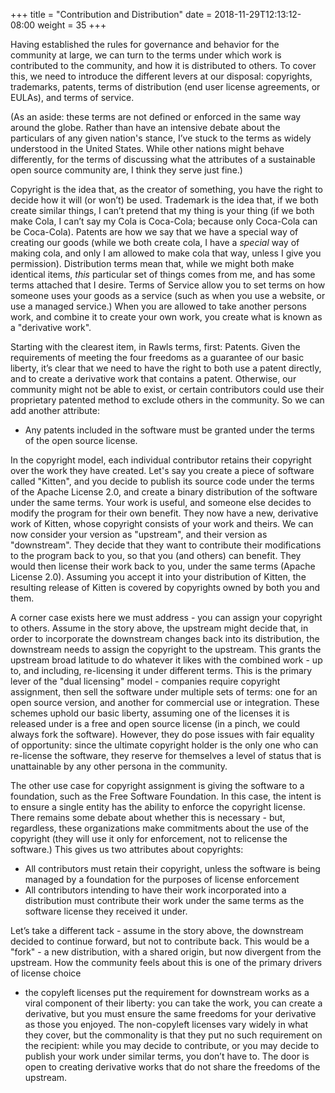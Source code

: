 +++
title = "Contribution and Distribution"
date = 2018-11-29T12:13:12-08:00
weight = 35
+++

Having established the rules for governance and behavior for the community at
large, we can turn to the terms under which work is contributed to the
community, and how it is distributed to others. To cover this, we need to
introduce the different levers at our disposal: copyrights, trademarks,
patents, terms of distribution (end user license agreements, or EULAs), and
terms of service.

(As an aside: these terms are not defined or enforced in the same way around
the globe. Rather than have an intensive debate about the particulars of any
given nation's stance, I’ve stuck to the terms as widely understood in the
United States. While other nations might behave differently, for the terms of
discussing what the attributes of a sustainable open source community are,
I think they serve just fine.)

Copyright is the idea that, as the creator of something, you have the right to
decide how it will (or won’t) be used. Trademark is the idea that, if we both
create similar things, I can’t pretend that my thing is your thing (if we both
make Cola, I can’t say my Cola is Coca-Cola; because only Coca-Cola can be
Coca-Cola). Patents are how we say that we have a special way of creating our
goods (while we both create cola, I have a *special* way of making cola, and
only I am allowed to make cola that way, unless I give you permission).
Distribution terms mean that, while we might both make identical items, *this*
particular set of things comes from me, and has some terms attached that
I desire. Terms of Service allow you to set terms on how someone uses your
goods as a service (such as when you use a website, or use a managed service.)
When you are allowed to take another persons work, and combine it to create
your own work, you create what is known as a "derivative work".

Starting with the clearest item, in Rawls terms, first: Patents. Given the
requirements of meeting the four freedoms as a guarantee of our basic liberty,
it’s clear that we need to have the right to both use a patent directly, and to
create a derivative work that contains a patent. Otherwise, our community might
not be able to exist, or certain contributors could use their proprietary
patented method to exclude others in the community. So we can add another
attribute:

* Any patents included in the software must be granted under the terms of the
  open source license.

In the copyright model, each individual contributor retains their copyright
over the work they have created. Let's say you create a piece of software called
"Kitten", and you decide to publish its source code under the terms of the
Apache License 2.0, and create a binary distribution of the software under the
same terms. Your work is useful, and someone else decides to modify the program
for their own benefit. They now have a new, derivative work of Kitten, whose
copyright consists of your work and theirs. We can now consider your version as
"upstream", and their version as "downstream". They decide that they want to
contribute their modifications to the program back to you, so that you (and
others) can benefit. They would then license their work back to you, under the
same terms (Apache License 2.0). Assuming you accept it into your distribution
of Kitten, the resulting release of Kitten is covered by copyrights owned by
both you and them.

A corner case exists here we must address - you can assign your copyright to
others. Assume in the story above, the upstream might decide that, in order to
incorporate the downstream changes back into its distribution, the downstream
needs to assign the copyright to the upstream. This grants the upstream broad
latitude to do whatever it likes with the combined work - up to, and including,
re-licensing it under different terms. This is the primary lever of the "dual
licensing" model - companies require copyright assignment, then sell the
software under multiple sets of terms: one for an open source version, and
another for commercial use or integration. These schemes uphold our basic
liberty, assuming one of the licenses it is released under is a free and open
source license (in a pinch, we could always fork the software). However, they
do pose issues with fair equality of opportunity: since the ultimate copyright
holder is the only one who can re-license the software, they reserve for
themselves a level of status that is unattainable by any other persona in the
community.

The other use case for copyright assignment is giving the software to
a foundation, such as the Free Software Foundation. In this case, the intent is
to ensure a single entity has the ability to enforce the copyright license.
There remains some debate about whether this is necessary - but, regardless,
these organizations make commitments about the use of the copyright (they will
use it only for enforcement, not to relicense the software.) This gives us two
attributes about copyrights:

* All contributors must retain their copyright, unless the software is being
  managed by a foundation for the purposes of license enforcement
* All contributors intending to have their work incorporated into
  a distribution must contribute their work under the same terms as the
  software license they received it under.

Let’s take a different tack - assume in the story above, the downstream decided
to continue forward, but not to contribute back. This would be a "fork" - a new
distribution, with a shared origin, but now divergent from the upstream. How
the community feels about this is one of the primary drivers of license choice
- the copyleft licenses put the requirement for downstream works as a viral
component of their liberty: you can take the work, you can create a derivative,
but you must ensure the same freedoms for your derivative as those you
enjoyed. The non-copyleft licenses vary widely in what they cover, but the
commonality is that they put no such requirement on the recipient: while you
may decide to contribute, or you may decide to publish your work under similar
terms, you don’t have to. The door is open to creating derivative works that do
not share the freedoms of the upstream.

